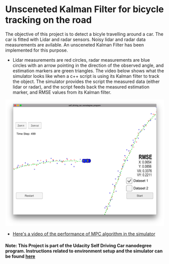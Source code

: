 # Unsceneted Kalman Filter for bicycle tracking on the road
The objective of this project is to detect a bicyle travelling around a car. The car is fitted with Lidar and radar sensors. Noisy lidar and radar data measurements are avilable. An unsceneted Kalman Filter has been implemented for this purpose.


[//]: # (Image References)

[video1]: ./UKF_video.mov "VideoUKF"
[image1]: ./ukf_sim_ss.png "ukf1"


* Lidar measurements are red circles, radar measurements are blue circles with an arrow pointing in the direction of the observed angle, and estimation markers are green triangles. The video below shows what the simulator looks like when a c++ script is using its Kalman filter to track the object. The simulator provides the script the measured data (either lidar or radar), and the script feeds back the measured estimation marker, and RMSE values from its Kalman filter.


![alt text][image1]


* [Here's a video of the performance of MPC algorithm in the simulator][video1]









#### Note: This Project is part of the Udacity Self Driving Car nanodegree program. Instructions related to environment setup and the simulator can be found [here](https://github.com/udacity/CarND-Unscented-Kalman-Filter-Project)
